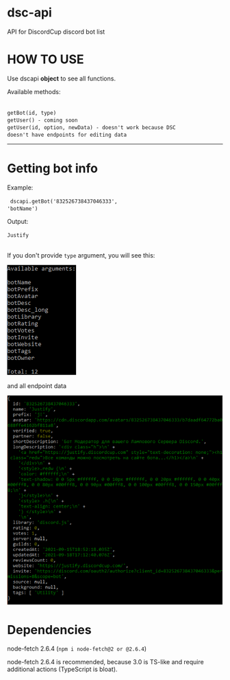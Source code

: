 # dsc-api
API for DiscordCup discord bot list
    <h1>HOW TO USE</h1>
    <p>Use dscapi <b>object</b> to see all functions.</p>
    <p>Available methods:</p>
    <br>
    <code>getBot(id, type)</code>
    <br>
    <code>getUser() - coming soon</code>
    <br>
    <code>getUser(id, option, newData) - doesn't work because DSC doesn't have endpoints for editing data</code>
    <hr>
    <h1>Getting bot info</h1>
    <p>Example:</p>
    <code>
        dscapi.getBot('832526738437046333', 'botName')
    </code>
    <br>
    <p>Output:</p>
    <code>Justify</code>
    <br>
    <br>
    <p>If you don't provide <code>type</code> argument, you will see this:</p>
    <img src="/assets/types.png">
<p>and all endpoint data</p>
<img src="/assets/all.png">
<br>
<h1>Dependencies</h1>
<p>node-fetch 2.6.4 (<code>npm i node-fetch@2 or @2.6.4</code>)</p>
<p>node-fetch 2.6.4 is recommended, because 3.0 is TS-like and require additional actions (TypeScript is bloat).</p>
